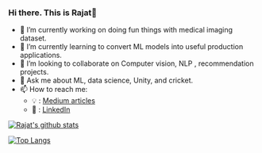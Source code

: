 ### Hi there. This is Rajat👋

- 🔭 I’m currently working on doing fun things with medical imaging dataset.
- 🌱 I’m currently learning to convert ML models into useful production applications.
- 👯 I’m looking to collaborate on Computer vision, NLP , recommendation projects.
- 💬 Ask me about ML, data science, Unity, and cricket.
- 📫 How to reach me:
  - 💡 : [Medium articles](https://rajatpaliwal02.medium.com/)
  - 🏢 : [LinkedIn](https://www.linkedin.com/in/rajat-paliwal-309239b1/)

[![Rajat's github stats](https://github-readme-stats.vercel.app/api?username=rajatpaliwal&count_private=true&show_icons=true&theme=radical&hide_rank=false)](https://github.com/anuraghazra/github-readme-stats)

[![Top Langs](https://github-readme-stats.vercel.app/api/top-langs/?username=rajatpaliwal)](https://github.com/anuraghazra/github-readme-stats)
